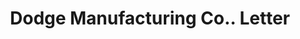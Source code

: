 ---
doi: 10.7916/D8VH70VT
date_other: '1897'
date_other_textual: '1897'
form: correspondence
genre:
- Letters (correspondence)
name:
- Dodge Manufacturing Co.
object_in_context_url: https://biggert.cul.columbia.edu/items/view/ave_biggert_00370
subject_hierarchical_geographic:
- Boston, Massachusetts, United States
subject_name:
- Dodge Manufacturing Co.
title: Dodge Manufacturing Co.. Letter
sort_title: Dodge Manufacturing Co.. Letter
call_number: ave_biggert_00370
coordinates:
- 42.35805555555556,-71.06361111111111
pid: ave_biggert_00370
identifiers: ave_biggert_00370
thumbnail: https://derivativo-3.library.columbia.edu/iiif/2/ldpd:344129/full/!256,256/0/native.jpg
permalink: /biggert/ave_biggert_00370/
layout: iiif-image-page
---